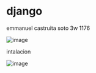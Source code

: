 # django
emmanuel castruita soto 3w 1176


![image](https://github.com/user-attachments/assets/4424b384-6295-48e7-9b04-eac6a9eb11fd)

intalacion

![image](https://github.com/user-attachments/assets/6bac10fc-9369-48d5-8bae-e680ae40b29c)
